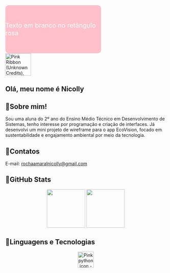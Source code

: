 <!DOCTYPE html>
<html lang="pt-br">
<head>
    <meta charset="UTF-8">
    <title>Retângulo Rosa</title>
    <style>
        .retangulo {
            background-color: pink; /* cor de fundo rosa */
            color: white;           /* cor do texto branca */
            width: 300px;           /* largura do retângulo */
            height: 150px;          /* altura do retângulo */
            display: flex;          /* centraliza o texto */
            align-items: center;    /* alinha verticalmente */
            justify-content: center;/* alinha horizontalmente */
            font-size: 20px;        /* tamanho da fonte */
            border-radius: 10px;    /* cantos arredondados, opcional */
        }
    </style>
</head>
<body>
    <div class="retangulo">
        Texto em branco no retângulo rosa
    </div>
</body>
</html>
 
 <img src="https://img1.picmix.com/output/stamp/normal/6/0/4/1/1941406_8edac.gif" jsaction="" class="sFlh5c FyHeAf iPVvYb" style="max-width: 500px; height: 70px; margin: 0px; width: 80px;" alt="Pink Ribbon (Unknown Credits), gif , animated , cute , aesthetic , pink ,  soft , birthday , ribbon - GIF animado grátis - PicMix" jsname="kn3ccd">
 
## Olá, meu nome é Nicolly 

## 🌸Sobre mim!
Sou uma aluna do 2º ano do Ensino Médio Técnico em Desenvolvimento de Sistemas, tenho interesse por programação e criação de interfaces.
Já desenvolvi um mini projeto de wireframe para o app EcoVision, focado em sustentabilidade e engajamento ambiental por meio da tecnologia.

## 🌸Contatos
E-mail: rochaamaralnicolly@gmail.com

## 🌸GitHub Stats

<p align="center">
  <img height="120em" src="https://github-readme-stats.vercel.app/api?username=Nicolly-Amrl&show_icons=true&theme=tokyonight&hide_title=false" />
  <img height="120em" src="https://github-readme-stats.vercel.app/api/top-langs/?username=Nicolly-Amrl&layout=compact&theme=tokyonight" />
</p>

## 🌸Linguagens e Tecnologias

<p align="center">
  <img src="https://encrypted-tbn0.gstatic.com/images?q=tbn:ANd9GcTYqsG2h-f-ZjkiLrOCvyF-k3lwvJCewrGEaA&amp;s" class="sFlh5c FyHeAf" alt="Pink python icon - Free pink site logo icons" jsname="JuXqh" style="max-width: 50px; width: 50px; height: 50px; margin: 0px;" data-ilt="1746549127958">
  

